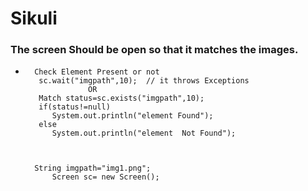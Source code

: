 # Sikuli


### The screen Should be open so that it matches  the images.




*		Check Element Present or not   
		 sc.wait("imgpath",10);  // it throws Exceptions   
					OR   
		 Match status=sc.exists("imgpath",10);  
		 if(status!=null)  
			System.out.println("element Found");   
		 else   
			System.out.println("element  Not Found");



		String imgpath="img1.png";
			Screen sc= new Screen();  
	
				
			
	
	
